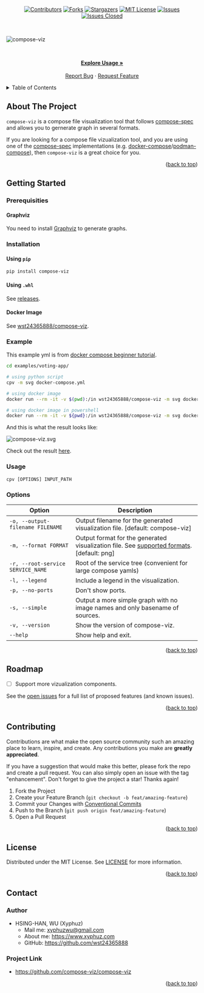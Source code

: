 <div id="top"></div>

<!-- PROJECT SHIELDS -->

[<div align="center"> ![Contributors][contributors-shield]][contributors-url]
[![Forks][forks-shield]][forks-url]
[![Stargazers][stars-shield]][stars-url]
[![MIT License][license-shield]][license-url]
[![Issues][issues-shield]][issues-url]
[![Issues Closed][issues-closed-shield]</div>][issues-closed-url]

<br />

<!-- PROJECT LOGO -->

![compose-viz](https://socialify.git.ci/compose-viz/compose-viz/image?description=1&font=KoHo&name=1&owner=1&pattern=Circuit%20Board&theme=Light)

<br />
<div align="center">
<p align="center">
    <a href="https://github.com/compose-viz/compose-viz#usage"><strong>Explore Usage »</strong></a>
    <br />
    <br />
    <a href="https://github.com/compose-viz/compose-viz/issues">Report Bug</a>
    ·
    <a href="https://github.com/compose-viz/compose-viz/issues">Request Feature</a>
  </p>
</div>

<!-- TABLE OF CONTENTS -->

<details>
  <summary>Table of Contents</summary>
  <ol>
    <li>
      <a href="#about-the-project">About The Project</a>
    </li>
    <li>
      <a href="#getting-started">Getting Started</a>
      <ul>
        <li><a href="#prerequisities">Prerequisities</a></li>
        <li><a href="#installation">Installation</a></li>
        <li><a href="#example">Example</a></li>
        <li><a href="#usage">Usage</a></li>
        <li><a href="#options">Options</a></li>
      </ul>
    </li>
    <li><a href="#roadmap">Roadmap</a></li>
    <li><a href="#contributing">Contributing</a></li>
    <li><a href="#license">License</a></li>
    <li><a href="#contact">Contact</a></li>
  </ol>
</details>

<!-- ABOUT THE PROJECT -->

## About The Project

`compose-viz` is a compose file visualization tool that follows [compose-spec](https://github.com/compose-spec/compose-spec/blob/master/spec.md) and allows you to gernerate graph in several formats.

If you are looking for a compose file vizualization tool, and you are using one of the [compose-spec](https://github.com/compose-spec/compose-spec/blob/master/spec.md) implementations (e.g. [docker-compose](https://github.com/docker/compose)/[podman-compose](https://github.com/containers/podman-compose)), then `compose-viz` is a great choice for you. 

<p align="right">(<a href="#top">back to top</a>)</p>

<!-- GETTING STARTED -->

## Getting Started

### Prerequisities

#### Graphviz

You need to install [Graphviz](https://graphviz.org/download/) to generate graphs.

### Installation

#### Using `pip`

```
pip install compose-viz
```

#### Using `.whl`

See [releases](https://github.com/compose-viz/compose-viz/releases).

#### Docker Image

See [wst24365888/compose-viz](https://hub.docker.com/r/wst24365888/compose-viz/tags).

### Example

This example yml is from [docker compose beginner tutorial](https://github.com/docker/labs/blob/master/beginner/chapters/votingapp.md).

```bash
cd examples/voting-app/

# using python script
cpv -m svg docker-compose.yml

# using docker image
docker run --rm -it -v $(pwd):/in wst24365888/compose-viz -m svg docker-compose.yml

# using docker image in powershell
docker run --rm -it -v ${pwd}:/in wst24365888/compose-viz -m svg docker-compose.yml
```

And this is what the result looks like:

![compose-viz.svg](https://github.com/compose-viz/compose-viz/blob/main/examples/voting-app/compose-viz.svg)

Check out the result [here](https://github.com/compose-viz/compose-viz/blob/main/examples/voting-app).

### Usage

`cpv [OPTIONS] INPUT_PATH`

### Options

| Option                            | Description                                                                                                                                                                         |
| --------------------------------- | ----------------------------------------------------------------------------------------------------------------------------------------------------------------------------------- |
| `-o, --output-filename FILENAME`  | Output filename for the generated visualization file. [default: compose-viz]                                                                                                        |
| `-m, --format FORMAT`             | Output format for the generated visualization file. See [supported formats](https://github.com/compose-viz/compose-viz/blob/main/compose_viz/models/viz_formats.py). [default: png] |
| `-r, --root-service SERVICE_NAME` | Root of the service tree (convenient for large compose yamls)                                                                                                                       |
| `-l, --legend`                    | Include a legend in the visualization.                                                                                                                                              |
| `-p, --no-ports`                  | Don't show ports.                                                                                                                                                                   |
| `-s, --simple`                    | Output a more simple graph with no image names and only basename of sources.                                                                                                        |
| `-v, --version`                   | Show the version of compose-viz.                                                                                                                                                    |
| `--help`                          | Show help and exit.                                                                                                                                                                 |

<p align="right">(<a href="#top">back to top</a>)</p>

<!-- ROADMAP -->

## Roadmap

- [ ] Support more vizualization components.

See the [open issues](https://github.com/compose-viz/compose-viz/issues)
for a full list of proposed features (and known issues).

<p align="right">(<a href="#top">back to top</a>)</p>

<!-- CONTRIBUTING -->

## Contributing

Contributions are what make the open source community such an amazing place to
learn, inspire, and create. Any contributions you make are **greatly
appreciated**.

If you have a suggestion that would make this better, please fork the repo and
create a pull request. You can also simply open an issue with the tag
"enhancement". Don't forget to give the project a star! Thanks again!

1. Fork the Project
2. Create your Feature Branch (`git checkout -b feat/amazing-feature`)
3. Commit your Changes with
   [Conventional Commits](https://www.conventionalcommits.org/en/v1.0.0/)
4. Push to the Branch (`git push origin feat/amazing-feature`)
5. Open a Pull Request

<p align="right">(<a href="#top">back to top</a>)</p>

<!-- LICENSE -->

## License

Distributed under the MIT License. See
[LICENSE](https://github.com/compose-viz/compose-viz/blob/main/LICENSE)
for more information.

<p align="right">(<a href="#top">back to top</a>)</p>

<!-- CONTACT -->

## Contact

### Author

- HSING-HAN, WU (Xyphuz)
  - Mail me: xyphuzwu@gmail.com
  - About me: <https://www.xyphuz.com>
  - GitHub: <https://github.com/wst24365888>

### Project Link

- <https://github.com/compose-viz/compose-viz>

<p align="right">(<a href="#top">back to top</a>)</p>

[contributors-shield]: https://img.shields.io/github/contributors/compose-viz/compose-viz.svg?style=for-the-badge
[contributors-url]: https://github.com/compose-viz/compose-viz/graphs/contributors
[forks-shield]: https://img.shields.io/github/forks/compose-viz/compose-viz.svg?style=for-the-badge
[forks-url]: https://github.com/compose-viz/compose-viz/network/members
[stars-shield]: https://img.shields.io/github/stars/compose-viz/compose-viz.svg?style=for-the-badge
[stars-url]: https://github.com/compose-viz/compose-viz/stargazers
[issues-shield]: https://img.shields.io/github/issues/compose-viz/compose-viz.svg?style=for-the-badge
[issues-url]: https://github.com/compose-viz/compose-viz/issues
[issues-closed-shield]: https://img.shields.io/github/issues-closed/compose-viz/compose-viz.svg?style=for-the-badge
[issues-closed-url]: https://github.com/compose-viz/compose-viz/issues?q=is%3Aissue+is%3Aclosed
[license-shield]: https://img.shields.io/github/license/compose-viz/compose-viz.svg?style=for-the-badge
[license-url]: https://github.com/compose-viz/compose-viz/blob/main/LICENSE
